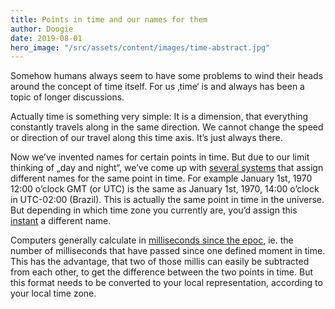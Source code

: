 ```yaml
---
title: Points in time and our names for them
author: Doogie
date: 2019-08-01
hero_image: "/src/assets/content/images/time-abstract.jpg"
---
```


Somehow humans always seem to have some problems to wind their heads around the concept of time itself. For us ‚time‘ is and always has been a topic of longer discussions.

Actually time is something very simple: It is a dimension, that everything constantly travels along in the same direction. We cannot change the speed or direction of our travel along this time axis. It’s just always there.

Now we’ve invented names for certain points in time. But due to our limit thinking of „day and night“, we’ve come up with [several systems](https://en.wikipedia.org/wiki/Time_zone) that assign different names for the same point in time. For example January 1st, 1970 12:00 o’clock GMT (or UTC) is the same as January 1st, 1970, 14:00 o’clock in UTC-02:00 (Brazil). This is actually the same point in time in the universe. But depending in which time zone you currently are, you’d assign this [instant](https://docs.oracle.com/javase/8/docs/api/java/time/Instant.html) a different name.

Computers generally calculate in [milliseconds since the epoc](http://currentmillis.com/), ie. the number of milliseconds that have passed since one defined moment in time. This has the advantage, that two of those millis can easily be subtracted from each other, to get the difference between the two points in time. But this format needs to be converted to your local representation, according to your local time zone.